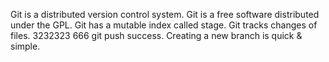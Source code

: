 Git is a distributed version control system.
Git is a free software distributed under the GPL.
Git has a mutable index called stage.
Git tracks changes of files.
3232323
666
git push success.
Creating a new branch is quick & simple.
